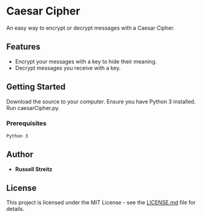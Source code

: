 # Caesar Cipher

An easy way to encrypt or decrypt messages with a Caesar Cipher.

## Features
- Encrypt your messages with a key to hide their meaning.
- Decrypt messages you receive with a key.

## Getting Started

Download the source to your computer. Ensure you have Python 3 installed. Run caesarCipher.py.

### Prerequisites

```Python 3```

## Author

* **Russell Streitz**

## License

This project is licensed under the MIT License - see the [LICENSE.md](LICENSE.md) file for details.
